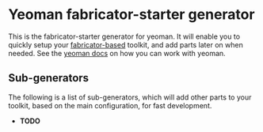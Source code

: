 # Yeoman fabricator-starter generator

This is the fabricator-starter generator for yeoman. It will enable you to quickly setup your 
[fabricator-based](https://github.com/dietergeerts/fabricator-builder) toolkit, and add parts later on when needed. 
See the [yeoman docs](http://yeoman.io/learning/) on how you can work with yeoman.

## Sub-generators

The following is a list of sub-generators, which will add other parts to your toolkit, 
based on the main configuration, for fast development.

- **TODO**
